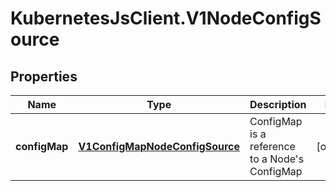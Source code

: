 # KubernetesJsClient.V1NodeConfigSource

## Properties
Name | Type | Description | Notes
------------ | ------------- | ------------- | -------------
**configMap** | [**V1ConfigMapNodeConfigSource**](V1ConfigMapNodeConfigSource.md) | ConfigMap is a reference to a Node&#39;s ConfigMap | [optional] 


